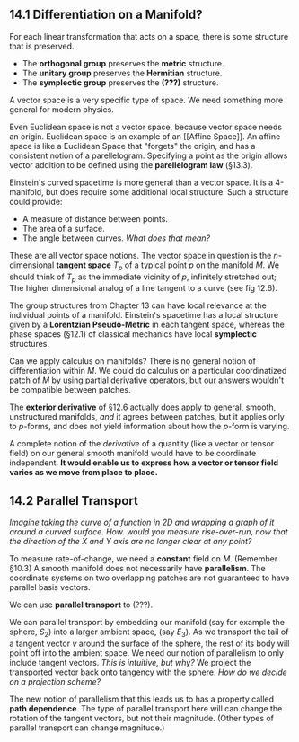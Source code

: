 
## 14.1 Differentiation on a Manifold?

For each linear transformation that acts on a space, there is some structure that is preserved.
- The **orthogonal group** preserves the **metric** structure. 
- The **unitary group** preserves the **Hermitian** structure.
- The **symplectic group** preserves the **(???)** structure.

A vector space is a very specific type of space. We need something more general for modern physics.

Even Euclidean space is not a vector space, because vector space needs an origin. Euclidean space is an example of an [[Affine Space]]. An affine space is like a Euclidean Space that "forgets" the origin, and has a consistent notion of a parellelogram. Specifying a point as the origin allows vector addition to be defined using the **parellelogram law** (§13.3).

Einstein's curved spacetime is more general than a vector space. It is a 4-manifold, but does require some additional local structure. Such a structure could provide:
- A measure of distance between points.
- The area of a surface.
- The angle between curves. *What does that mean?*

These are all vector space notions. The vector space in question is the $n$-dimensional **tangent space** $T_p$ of a typical point $p$ on the manifold $M$. We should think of $T_p$ as the immediate vicinity of $p$, infinitely stretched out; The higher dimensional analog of a line tangent to a curve (see fig 12.6).

The group structures from Chapter 13 can have local relevance at the individual points of a manifold. Einstein's spacetime has a local structure given by a **Lorentzian Pseudo-Metric** in each tangent space, whereas the phase spaces (§12.1) of classical mechanics have local **symplectic** structures.

Can we apply calculus on manifolds? There is no general notion of differentiation within $M$. We could do calculus on a particular coordinatized patch of $M$ by using partial derivative operators, but our answers wouldn't be compatible between patches.

The **exterior derivative** of §12.6 actually does apply to general, smooth, unstructured manifolds, *and* it agrees between patches, but it applies only to $p$-forms, and does not yield information about how the $p$-form is varying.

A complete notion of the *derivative* of a quantity (like a vector or tensor field) on our general smooth manifold would have to be coordinate independent. **It would enable us to express how a vector or tensor field varies as we move from place to place.**

## 14.2 Parallel Transport

*Imagine taking the curve of a function in 2D and wrapping a graph of it around a curved surface. How. would you measure rise-over-run, now that the direction of the X and Y axis are no longer clear at any point?*

To measure rate-of-change, we need a **constant** field on $M$. (Remember §10.3) A smooth manifold does not necessarily have **parallelism**. The coordinate systems on two overlapping patches are not guaranteed to have parallel basis vectors.

We can use **parallel transport** to (???).

We can parallel transport by embedding our manifold (say for example the sphere, $S_2$) into a larger ambient space, (say $E_3$). As we transport the tail of a tangent vector $v$ around the surface of the sphere, the rest of its body will point off into the ambient space. We need our notion of parallelism to only include tangent vectors. *This is intuitive, but why?* We project the transported vector back onto tangency with the sphere. *How do we decide on a projection scheme?*

The new notion of parallelism that this leads us to has a property called **path dependence**. The type of parallel transport here will can change the rotation of the tangent vectors, but not their magnitude. (Other types of parallel transport can change magnitude.) 
